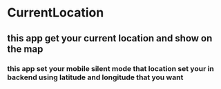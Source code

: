# CurrentLocation
## this app get your current location and show on the map
### this app set your mobile silent mode that location set your in backend using latitude and longitude  that you want
